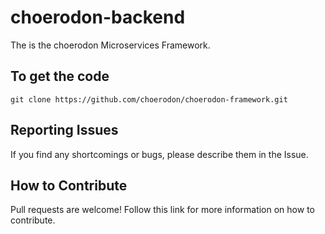 # choerodon-backend

The is the choerodon Microservices Framework.

## To get the code

```
git clone https://github.com/choerodon/choerodon-framework.git
```

## Reporting Issues

If you find any shortcomings or bugs, please describe them in the Issue.
    
## How to Contribute
Pull requests are welcome! Follow this link for more information on how to contribute.